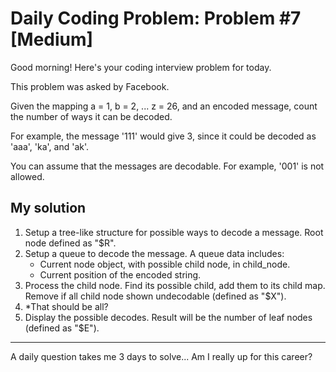 # Daily Coding Problem: Problem #7 [Medium]

Good morning! Here's your coding interview problem for today.

This problem was asked by Facebook.

Given the mapping a = 1, b = 2, ... z = 26, and an encoded message, count the number of ways it can be decoded.

For example, the message '111' would give 3, since it could be decoded as 'aaa', 'ka', and 'ak'.

You can assume that the messages are decodable. For example, '001' is not allowed.

## My solution

1. Setup a tree-like structure for possible ways to decode a message. Root node defined as "$R".
2. Setup a queue to decode the message. A queue data includes:
    - Current node object, with possible child node, in child_node.
    - Current position of the encoded string.
3. Process the child node. Find its possible child, add them to its child map.  Remove if all child node shown undecodable (defined as "$X").
4. *That should be all?
5. Display the possible decodes. Result will be the number of leaf nodes (defined as "$E").

----

A daily question takes me 3 days to solve... Am I really up for this career?
